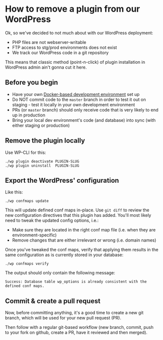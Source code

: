 # How to remove a plugin from our WordPress

Ok, so we've decided to not much about with our WordPress deployment:
- PHP files are not webserver-writable
- FTP access to stg/prod environments does not exist
- We track our WordPress code in a git repository

This means that classic method (point-n-click) of plugin installation in WordPress admin ain't gonna cut it here.



## Before you begin

- Have your own [Docker-based development environment](docker-dev-environment.md) set up
- Do NOT commit code to the `master` branch in order to test it out on staging - test it locally in your own development environment
- PRs (or `master` branch) should only receive code that is very likely to end up in production
- Bring your local dev environment's code (and database) into sync (with either staging or production)



## Remove the plugin locally

Use WP-CLI for this:
```
./wp plugin deactivate PLUGIN-SLUG
./wp plugin uninstall  PLUGIN-SLUG
```



## Export the WordPress' configuration

Like this:
```
./wp confmaps update
```

This will update defined conf maps in-place.
Use `git diff` to review the new configuration directives that this plugin has added.
You'll most likely need to tweak the updated config options, i.e.:
- Make sure they are located in the right conf map file (i.e. when they are environment-specific)
- Remove changes that are either irrelevant or wrong (i.e. domain names)

Once you've tweaked the conf maps, verify that applying them results in the same configuration as is currently stored in your database:
```
./wp confmaps verify
```
The output should only contain the following message:
```
Success: Database table wp_options is already consistent with the defined conf maps.
```



## Commit & create a pull request

Now, before committing anything, it's a good time to create a new git branch, which will be used for your new pull request (PR).

Then follow with a regular git-based workflow (new branch, commit, push to your fork on github, create a PR, have it reviewed and then merged).
